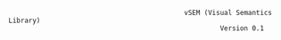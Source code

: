                                                 vSEM (Visual Semantics Library)
                            							 Version 0.1

